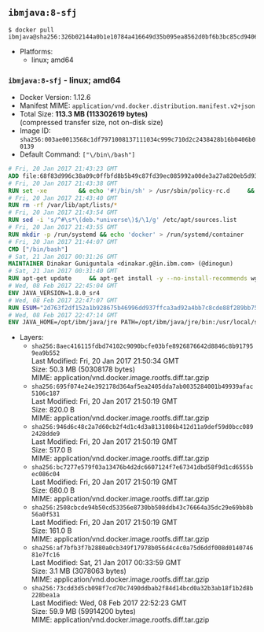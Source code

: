 ## `ibmjava:8-sfj`

```console
$ docker pull ibmjava@sha256:326b02144a0b1e10784a416649d35b095ea8562d0bf6b3bc85cd940690c8ee21
```

-	Platforms:
	-	linux; amd64

### `ibmjava:8-sfj` - linux; amd64

-	Docker Version: 1.12.6
-	Manifest MIME: `application/vnd.docker.distribution.manifest.v2+json`
-	Total Size: **113.3 MB (113302619 bytes)**  
	(compressed transfer size, not on-disk size)
-	Image ID: `sha256:003ae0013568c1df7971008137111034c999c710d2c2438428b16b0406b00139`
-	Default Command: `["\/bin\/bash"]`

```dockerfile
# Fri, 20 Jan 2017 21:43:23 GMT
ADD file:68f83d996c38a09c0ffbfd8b5b49c87fd39ec085992a00de3a27a820eb5d9383 in / 
# Fri, 20 Jan 2017 21:43:38 GMT
RUN set -xe 		&& echo '#!/bin/sh' > /usr/sbin/policy-rc.d 	&& echo 'exit 101' >> /usr/sbin/policy-rc.d 	&& chmod +x /usr/sbin/policy-rc.d 		&& dpkg-divert --local --rename --add /sbin/initctl 	&& cp -a /usr/sbin/policy-rc.d /sbin/initctl 	&& sed -i 's/^exit.*/exit 0/' /sbin/initctl 		&& echo 'force-unsafe-io' > /etc/dpkg/dpkg.cfg.d/docker-apt-speedup 		&& echo 'DPkg::Post-Invoke { "rm -f /var/cache/apt/archives/*.deb /var/cache/apt/archives/partial/*.deb /var/cache/apt/*.bin || true"; };' > /etc/apt/apt.conf.d/docker-clean 	&& echo 'APT::Update::Post-Invoke { "rm -f /var/cache/apt/archives/*.deb /var/cache/apt/archives/partial/*.deb /var/cache/apt/*.bin || true"; };' >> /etc/apt/apt.conf.d/docker-clean 	&& echo 'Dir::Cache::pkgcache ""; Dir::Cache::srcpkgcache "";' >> /etc/apt/apt.conf.d/docker-clean 		&& echo 'Acquire::Languages "none";' > /etc/apt/apt.conf.d/docker-no-languages 		&& echo 'Acquire::GzipIndexes "true"; Acquire::CompressionTypes::Order:: "gz";' > /etc/apt/apt.conf.d/docker-gzip-indexes 		&& echo 'Apt::AutoRemove::SuggestsImportant "false";' > /etc/apt/apt.conf.d/docker-autoremove-suggests
# Fri, 20 Jan 2017 21:43:40 GMT
RUN rm -rf /var/lib/apt/lists/*
# Fri, 20 Jan 2017 21:43:54 GMT
RUN sed -i 's/^#\s*\(deb.*universe\)$/\1/g' /etc/apt/sources.list
# Fri, 20 Jan 2017 21:43:55 GMT
RUN mkdir -p /run/systemd && echo 'docker' > /run/systemd/container
# Fri, 20 Jan 2017 21:44:07 GMT
CMD ["/bin/bash"]
# Sat, 21 Jan 2017 00:31:26 GMT
MAINTAINER Dinakar Guniguntala <dinakar.g@in.ibm.com> (@dinogun)
# Sat, 21 Jan 2017 00:31:40 GMT
RUN apt-get update     && apt-get install -y --no-install-recommends wget ca-certificates     && rm -rf /var/lib/apt/lists/*
# Wed, 08 Feb 2017 22:45:04 GMT
ENV JAVA_VERSION=1.8.0_sr4
# Wed, 08 Feb 2017 22:47:07 GMT
RUN ESUM="2d763f2df152a1b928675b46996dd937ffca3ad92a4bb7c8cde88f289bb751c1"     && BASE_URL="https://public.dhe.ibm.com/ibmdl/export/pub/systems/cloud/runtimes/java/meta/"     && YML_FILE="sfj/linux/x86_64/index.yml"     && wget -q -U UA_IBM_JAVA_Docker -O /tmp/index.yml $BASE_URL/$YML_FILE     && JAVA_URL=$(cat /tmp/index.yml | sed -n '/'$JAVA_VERSION'/{n;p}' | sed -n 's/\s*uri:\s//p' | tr -d '\r')     && wget -q -U UA_IBM_JAVA_Docker -O /tmp/ibm-java.bin $JAVA_URL     && echo "$ESUM  /tmp/ibm-java.bin" | sha256sum -c -     && echo "INSTALLER_UI=silent" > /tmp/response.properties     && echo "USER_INSTALL_DIR=/opt/ibm/java" >> /tmp/response.properties     && echo "LICENSE_ACCEPTED=TRUE" >> /tmp/response.properties     && mkdir -p /opt/ibm     && chmod +x /tmp/ibm-java.bin     && /tmp/ibm-java.bin -i silent -f /tmp/response.properties     && rm -f /tmp/response.properties     && rm -f /tmp/index.yml     && rm -f /tmp/ibm-java.bin
# Wed, 08 Feb 2017 22:47:14 GMT
ENV JAVA_HOME=/opt/ibm/java/jre PATH=/opt/ibm/java/jre/bin:/usr/local/sbin:/usr/local/bin:/usr/sbin:/usr/bin:/sbin:/bin
```

-	Layers:
	-	`sha256:8aec416115fdbd74102c9090bcfe03bfe8926876642d8846c8b917959ea9b552`  
		Last Modified: Fri, 20 Jan 2017 21:50:34 GMT  
		Size: 50.3 MB (50308178 bytes)  
		MIME: application/vnd.docker.image.rootfs.diff.tar.gzip
	-	`sha256:695f074e24e392178d364af5ea2405dda7ab0035284001b49939afac5106c187`  
		Last Modified: Fri, 20 Jan 2017 21:50:19 GMT  
		Size: 820.0 B  
		MIME: application/vnd.docker.image.rootfs.diff.tar.gzip
	-	`sha256:946d6c48c2a7d60cb2f4d1c4d3a8131086b412d11a9def59d0bcc0892428dde9`  
		Last Modified: Fri, 20 Jan 2017 21:50:19 GMT  
		Size: 517.0 B  
		MIME: application/vnd.docker.image.rootfs.diff.tar.gzip
	-	`sha256:bc7277e579f03a13476b4d2dc6607124f7e67341dbd58f9d1cd6555bec086c04`  
		Last Modified: Fri, 20 Jan 2017 21:50:19 GMT  
		Size: 680.0 B  
		MIME: application/vnd.docker.image.rootfs.diff.tar.gzip
	-	`sha256:2508cbcde94b50cd53356e8730bb508ddb43c76664a35dc29e69bb8b56a0f531`  
		Last Modified: Fri, 20 Jan 2017 21:50:19 GMT  
		Size: 161.0 B  
		MIME: application/vnd.docker.image.rootfs.diff.tar.gzip
	-	`sha256:af7bfb3f7b2880a0cb349f17978b056d4c4c0a75d6ddf008d014074681e7fc16`  
		Last Modified: Sat, 21 Jan 2017 00:33:59 GMT  
		Size: 3.1 MB (3078063 bytes)  
		MIME: application/vnd.docker.image.rootfs.diff.tar.gzip
	-	`sha256:73cdd3d5cb098f7cd70c7490ddbab2f84d14bcd0a32b3ab18f1b2d8b228bea1a`  
		Last Modified: Wed, 08 Feb 2017 22:52:23 GMT  
		Size: 59.9 MB (59914200 bytes)  
		MIME: application/vnd.docker.image.rootfs.diff.tar.gzip
